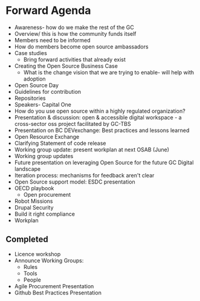 # Forward Agenda

* Awareness- how do we make the rest of the GC
* Overview/ this is how the community funds itself
* Members need to be informed
* How do members become open source ambassadors
* Case studies
  * Bring forward activities that already exist
* Creating the Open Source Business Case
  * What is the change vision that we are trying to enable- will help with adoption
* Open Source Day
* Guidelines for contribution
* Repositories
* Speakers- Capital One
* How do you use open source within a highly regulated organization?
* Presentation & discussion: open & accessible digital workspace - a cross-sector oss project facilitated by GC-TBS
* Presentation on BC DEVexchange: Best practices and lessons learned
* Open Resource Exchange
* Clarifying Statement of code release
* Working group update: present workplan at next OSAB (June)
* Working group updates
* Future presentation on leveraging Open Source for the future GC Digital landscape
* Iteration process: mechanisms for feedback aren't clear
* Open Source support model: ESDC presentation
* OECD playbook
  * Open procurement
* Robot Missions
* Drupal Security
* Build it right compliance
* Workplan

## Completed

* Licence workshop
* Announce Working Groups:
  * Rules
  * Tools
  * People
* Agile Procurement Presentation
* Github Best Practices Presentation
